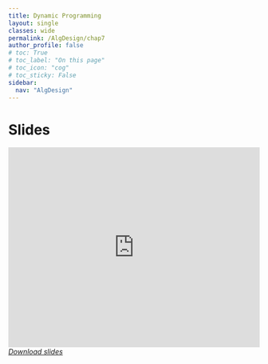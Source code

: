 ```yaml
---
title: Dynamic Programming
layout: single
classes: wide
permalink: /AlgDesign/chap7
author_profile: false
# toc: True
# toc_label: "On this page"
# toc_icon: "cog"
# toc_sticky: False
sidebar:
  nav: "AlgDesign"
---
```

# Slides
<style>
.responsive-wrap iframe{ max-width: 100%;}
</style>
<div class="responsive-wrap">
<iframe height="400px" width="100%" src="https://drive.google.com/file/d/1T6pRdLIyzEiMwnYTzHNzXcR79IEfF8iE/preview" frameborder="0" allowfullscreen="true"></iframe>
</div>

<i class="fa fa-download" aria-hidden="true">
<a href="https://drive.google.com/file/d/1T6pRdLIyzEiMwnYTzHNzXcR79IEfF8iE/view?usp=sharing" target="_blank">Download slides</a>
</i> 
